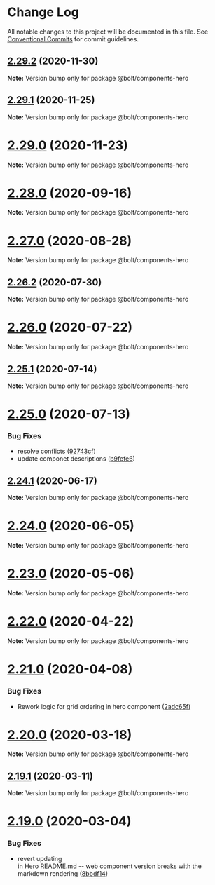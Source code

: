 # Change Log

All notable changes to this project will be documented in this file.
See [Conventional Commits](https://conventionalcommits.org) for commit guidelines.

## [2.29.2](https://github.com/boltdesignsystem/bolt/tree/master/packages/components/bolt-hero/compare/v2.29.1...v2.29.2) (2020-11-30)

**Note:** Version bump only for package @bolt/components-hero





## [2.29.1](https://github.com/boltdesignsystem/bolt/tree/master/packages/components/bolt-hero/compare/v2.29.0...v2.29.1) (2020-11-25)

**Note:** Version bump only for package @bolt/components-hero





# [2.29.0](https://github.com/boltdesignsystem/bolt/tree/master/packages/components/bolt-hero/compare/v2.28.0...v2.29.0) (2020-11-23)

**Note:** Version bump only for package @bolt/components-hero





# [2.28.0](https://github.com/boltdesignsystem/bolt/tree/master/packages/components/bolt-hero/compare/v2.27.1...v2.28.0) (2020-09-16)

**Note:** Version bump only for package @bolt/components-hero





# [2.27.0](https://github.com/boltdesignsystem/bolt/tree/master/packages/components/bolt-hero/compare/v2.27.0-alpha-calculator-2...v2.27.0) (2020-08-28)

**Note:** Version bump only for package @bolt/components-hero





## [2.26.2](https://github.com/boltdesignsystem/bolt/tree/master/packages/components/bolt-hero/compare/v2.26.1...v2.26.2) (2020-07-30)

**Note:** Version bump only for package @bolt/components-hero





# [2.26.0](https://github.com/boltdesignsystem/bolt/tree/master/packages/components/bolt-hero/compare/v2.25.1...v2.26.0) (2020-07-22)

**Note:** Version bump only for package @bolt/components-hero





## [2.25.1](https://github.com/boltdesignsystem/bolt/tree/master/packages/components/bolt-hero/compare/v2.25.0...v2.25.1) (2020-07-14)

**Note:** Version bump only for package @bolt/components-hero





# [2.25.0](https://github.com/boltdesignsystem/bolt/tree/master/packages/components/bolt-hero/compare/v2.22.2...v2.25.0) (2020-07-13)


### Bug Fixes

* resolve conflicts ([92743cf](https://github.com/boltdesignsystem/bolt/tree/master/packages/components/bolt-hero/commit/92743cf5734703ccfb94bc6d49e0a3d667e81fe3))
* update componet descriptions ([b9fefe6](https://github.com/boltdesignsystem/bolt/tree/master/packages/components/bolt-hero/commit/b9fefe6106eb74e3d4794a51443a2b576d9651d9))





## [2.24.1](https://github.com/boltdesignsystem/bolt/tree/master/packages/components/bolt-hero/compare/v2.24.0...v2.24.1) (2020-06-17)

**Note:** Version bump only for package @bolt/components-hero





# [2.24.0](https://github.com/boltdesignsystem/bolt/tree/master/packages/components/bolt-hero/compare/v2.23.0...v2.24.0) (2020-06-05)

**Note:** Version bump only for package @bolt/components-hero





# [2.23.0](https://github.com/boltdesignsystem/bolt/tree/master/packages/components/bolt-hero/compare/v2.22.1...v2.23.0) (2020-05-06)

**Note:** Version bump only for package @bolt/components-hero





# [2.22.0](https://github.com/boltdesignsystem/bolt/tree/master/packages/components/bolt-hero/compare/v2.21.1...v2.22.0) (2020-04-22)

**Note:** Version bump only for package @bolt/components-hero





# [2.21.0](https://github.com/boltdesignsystem/bolt/tree/master/packages/components/bolt-hero/compare/v2.20.2...v2.21.0) (2020-04-08)


### Bug Fixes

* Rework logic for grid ordering in hero component ([2adc65f](https://github.com/boltdesignsystem/bolt/tree/master/packages/components/bolt-hero/commit/2adc65f5d468cda611ccf7425d8b79825312b035))





# [2.20.0](https://github.com/boltdesignsystem/bolt/tree/master/packages/components/bolt-hero/compare/v2.19.1...v2.20.0) (2020-03-18)

**Note:** Version bump only for package @bolt/components-hero





## [2.19.1](https://github.com/boltdesignsystem/bolt/tree/master/packages/components/bolt-hero/compare/v2.19.0...v2.19.1) (2020-03-11)

**Note:** Version bump only for package @bolt/components-hero





# [2.19.0](https://github.com/boltdesignsystem/bolt/tree/master/packages/components/bolt-hero/compare/v2.18.1...v2.19.0) (2020-03-04)


### Bug Fixes

* revert updating <aside> in Hero README.md -- web component version breaks with the markdown rendering ([8bbdf14](https://github.com/boltdesignsystem/bolt/tree/master/packages/components/bolt-hero/commit/8bbdf1400048770940128387a45174f22bd24bda))
